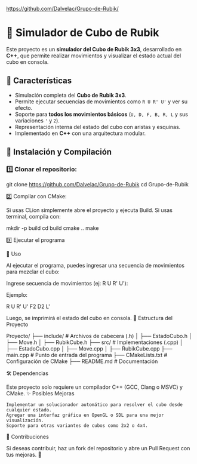 https://github.com/Dalvelac/Grupo-de-Rubik/

# 🧩 Simulador de Cubo de Rubik

Este proyecto es un **simulador del Cubo de Rubik 3x3**, desarrollado en **C++**, que permite realizar movimientos y visualizar el estado actual del cubo en consola.

## 📌 Características
- Simulación completa del **Cubo de Rubik 3x3**.
- Permite ejecutar secuencias de movimientos como `R U R' U'` y ver su efecto.
- Soporte para **todos los movimientos básicos** (`U, D, F, B, R, L` y sus variaciones `'` y `2`).
- Representación interna del estado del cubo con aristas y esquinas.
- Implementado en **C++** con una arquitectura modular.

## 🚀 Instalación y Compilación

### 1️⃣ Clonar el repositorio:

git clone https://github.com/Dalvelac/Grupo-de-Rubik
cd Grupo-de-Rubik

2️⃣ Compilar con CMake:

Si usas CLion simplemente abre el proyecto y ejecuta Build.
Si usas terminal, compila con:

mkdir -p build
cd build
cmake ..
make

3️⃣ Ejecutar el programa

📖 Uso

Al ejecutar el programa, puedes ingresar una secuencia de movimientos para mezclar el cubo:

Ingrese secuencia de movimientos (ej: R U R' U'):

Ejemplo:

R U R' U' F2 D2 L'

Luego, se imprimirá el estado del cubo en consola.
📂 Estructura del Proyecto

Proyecto/
 ├── include/              # Archivos de cabecera (.h)
 │    ├── EstadoCubo.h
 │    ├── Move.h
 │    ├── RubikCube.h
 ├── src/                  # Implementaciones (.cpp)
 │    ├── EstadoCubo.cpp
 │    ├── Move.cpp
 │    ├── RubikCube.cpp
 ├── main.cpp              # Punto de entrada del programa
 ├── CMakeLists.txt        # Configuración de CMake
 ├── README.md             # Documentación

🛠 Dependencias

Este proyecto solo requiere un compilador C++ (GCC, Clang o MSVC) y CMake.
✨ Posibles Mejoras

    Implementar un solucionador automático para resolver el cubo desde cualquier estado.
    Agregar una interfaz gráfica en OpenGL o SDL para una mejor visualización.
    Soporte para otras variantes de cubos como 2x2 o 4x4.

🤝 Contribuciones

Si deseas contribuir, haz un fork del repositorio y abre un Pull Request con tus mejoras. 🚀
